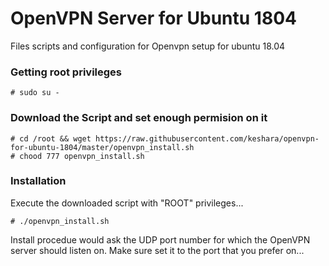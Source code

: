 # OpenVPN Server for Ubuntu 1804
Files scripts and configuration for Openvpn setup for ubuntu 18.04

### Getting root privileges
```
# sudo su -
```

### Download the Script and set enough permision on it
```
# cd /root && wget https://raw.githubusercontent.com/keshara/openvpn-for-ubuntu-1804/master/openvpn_install.sh
# chood 777 openvpn_install.sh
```

### Installation
Execute the downloaded script with "ROOT" privileges...
```
# ./openvpn_install.sh
```

Install procedue would ask the UDP port number for which the OpenVPN server should listen on. Make sure set it to the port that you prefer on...

